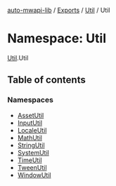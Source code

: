 [auto-mwapi-lib](../README.md) / [Exports](../modules.md) / [Util](Util.md) / Util

# Namespace: Util

[Util](Util.md).Util

## Table of contents

### Namespaces

- [AssetUtil](Util.Util.AssetUtil.md)
- [InputUtil](Util.Util.InputUtil.md)
- [LocaleUtil](Util.Util.LocaleUtil.md)
- [MathUtil](Util.Util.MathUtil.md)
- [StringUtil](Util.Util.StringUtil.md)
- [SystemUtil](Util.Util.SystemUtil.md)
- [TimeUtil](Util.Util.TimeUtil.md)
- [TweenUtil](Util.Util.TweenUtil.md)
- [WindowUtil](Util.Util.WindowUtil.md)
